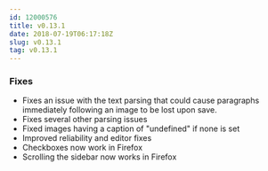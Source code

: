 ```yaml
---
id: 12000576
title: v0.13.1
date: 2018-07-19T06:17:18Z
slug: v0.13.1
tag: v0.13.1
---
```

    
### Fixes

- Fixes an issue with the text parsing that could cause paragraphs immediately following an image to be lost upon save.
- Fixes several other parsing issues
- Fixed images having a caption of "undefined" if none is set
- Improved reliability and editor fixes
- Checkboxes now work in Firefox
- Scrolling the sidebar now works in Firefox
 
      
